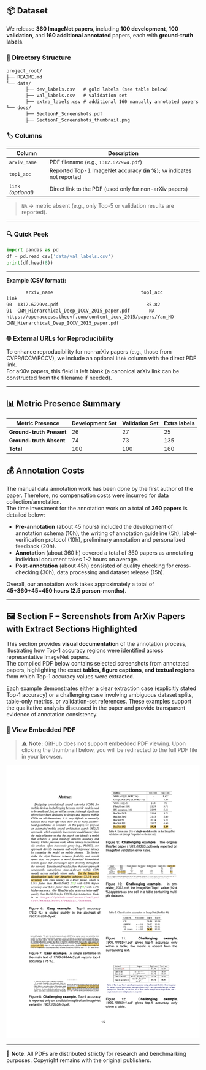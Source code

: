 ## 📦 Dataset

We release **360 ImageNet papers**, including **100 development**, **100 validation**, and **160 additional annotated** papers, each with **ground-truth labels**.

### 📁 Directory Structure

```
project_root/ 
├── README.md
└── data/
       ├── dev_labels.csv   # gold labels (see table below)
       ├── val_labels.csv   # validation set
       ├── extra_labels.csv # additional 160 manually annotated papers
└── docs/
       ├── SectionF_Screenshots.pdf
       ├── SectionF_Screenshots_thumbnail.png
```

### 🏷️ Columns

| Column       | Description                                                                 |
|--------------|-----------------------------------------------------------------------------|
| `arxiv_name` | PDF filename (e.g., `1312.6229v4.pdf`)                                      |
| `top1_acc`   | Reported Top-1 ImageNet accuracy (**in %**); `NA` indicates not reported    |
| `link` _(optional)_ | Direct link to the PDF (used only for non-arXiv papers)              |

> `NA` → metric absent (e.g., only Top-5 or validation results are reported).



---
### 🔍 Quick Peek

```python
import pandas as pd
df = pd.read_csv('data/val_labels.csv')
print(df.head(8))
```
---
**Example (CSV format):**

```csv
       arxiv_name                                top1_acc                             link
90  1312.6229v4.pdf                                85.82
91  CNN_Hierarchical_Deep_ICCV_2015_paper.pdf       NA          https://openaccess.thecvf.com/content_iccv_2015/papers/Yan_HD-CNN_Hierarchical_Deep_ICCV_2015_paper.pdf

```
### 🌐 External URLs for Reproducibility

To enhance reproducibility for non-arXiv papers (e.g., those from CVPR/ICCV/ECCV), we include an optional `link` column with the direct PDF link.  
For arXiv papers, this field is left blank (a canonical arXiv link can be constructed from the filename if needed).

---
## 📊 Metric Presence Summary

| Metric Presence | Development Set | Validation Set | Extra labels |
|------------------|-----------------|----------------|----------------------|
| **Ground-truth Present** | 26 | 27 | 25 |
| **Ground-truth Absent**  | 74 | 73 | 135 |
| **Total**                | 100 | 100 | 160 |

## 💰 Annotation Costs

The manual data annotation work has been done by the first author of the paper. Therefore, no compensation costs were incurred for data collection/annotation.  
The time investment for the annotation work on a total of **360 papers** is detailed below:

- **Pre-annotation** (about 45 hours) included the development of annotation schema (10h), the writing of annotation guideline (5h), label-verification protocol (10h), preliminary annotation and personalized feedback (20h).  
- **Annotation** (about 360 h) covered a total of
360 papers as annotating individual document
takes 1-2 hours on average.  
- **Post-annotation** (about 45h) consisted of quality checking for cross-checking (30h), data processing and dataset release (15h).  

Overall, our annotation work takes approximately a total of **45+360+45=450 hours (2.5 person-months)**.

---

## 🖼️ Section F – Screenshots from ArXiv Papers with Extract Sections Highlighted

This section provides **visual documentation** of the annotation process, illustrating how Top-1 accuracy regions were identified across representative ImageNet papers.  
The compiled PDF below contains selected screenshots from annotated papers, highlighting the exact **tables, figure captions, and textual regions** from which Top-1 accuracy values were extracted.  

Each example demonstrates either a clear extraction case (explicitly stated Top-1 accuracy) or a challenging case involving ambiguous dataset splits, table-only metrics, or validation-set references. These examples support the qualitative analysis discussed in the paper and provide transparent evidence of annotation consistency.


### 📑 View Embedded PDF
> ⚠️ **Note:** GitHub does **not** support embedded PDF viewing.  Upon clicking the thumbnail below, you will be redirected to the full PDF file in your browser.

[![Open Section F – Screenshots PDF](docs/SectionF_Screenshots_thumnail.png)](docs/SectionF_screenshots.pdf)


---

📌 **Note**: All PDFs are distributed strictly for research and benchmarking purposes. Copyright remains with the original publishers.
